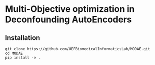 # Multi-Objective optimization in Deconfounding AutoEncoders

## Installation

```
git clone https://github.com/UEFBiomedicalInformaticsLab/MODAE.git
cd MODAE
pip install -e .
```
